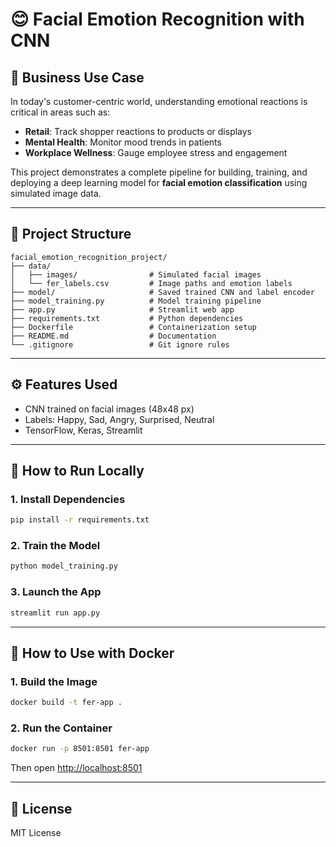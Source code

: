 # 😊 Facial Emotion Recognition with CNN

## 📌 Business Use Case

In today's customer-centric world, understanding emotional reactions is critical in areas such as:
- **Retail**: Track shopper reactions to products or displays
- **Mental Health**: Monitor mood trends in patients
- **Workplace Wellness**: Gauge employee stress and engagement

This project demonstrates a complete pipeline for building, training, and deploying a deep learning model for **facial emotion classification** using simulated image data.

---

## 📁 Project Structure

```
facial_emotion_recognition_project/
├── data/
│   ├── images/                # Simulated facial images
│   └── fer_labels.csv         # Image paths and emotion labels
├── model/                     # Saved trained CNN and label encoder
├── model_training.py          # Model training pipeline
├── app.py                     # Streamlit web app
├── requirements.txt           # Python dependencies
├── Dockerfile                 # Containerization setup
├── README.md                  # Documentation
└── .gitignore                 # Git ignore rules
```

---

## ⚙️ Features Used

- CNN trained on facial images (48x48 px)
- Labels: Happy, Sad, Angry, Surprised, Neutral
- TensorFlow, Keras, Streamlit

---

## 🚀 How to Run Locally

### 1. Install Dependencies
```bash
pip install -r requirements.txt
```

### 2. Train the Model
```bash
python model_training.py
```

### 3. Launch the App
```bash
streamlit run app.py
```

---

## 🐳 How to Use with Docker

### 1. Build the Image
```bash
docker build -t fer-app .
```

### 2. Run the Container
```bash
docker run -p 8501:8501 fer-app
```

Then open [http://localhost:8501](http://localhost:8501)

---

## 📄 License
MIT License
